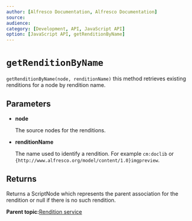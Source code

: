 ```yaml
---
author: [Alfresco Documentation, Alfresco Documentation]
source: 
audience: 
category: [Development, API, JavaScript API]
option: [JavaScript API, getRenditionByName]
---
```


# `getRenditionByName`

`getRenditionByName(node, renditionName)` this method retrieves existing renditions for a node by rendition name.

## Parameters

-   **node**

    The source nodes for the renditions.

-   **renditionName**

    The name used to identify a rendition. For example `cm:doclib` or `{http://www.alfresco.org/model/content/1.0}imgpreview`.


## Returns

Returns a ScriptNode which represents the parent association for the rendition or null if there is no such rendition.

**Parent topic:**[Rendition service](../references/API-JS-RenditionService.md)

